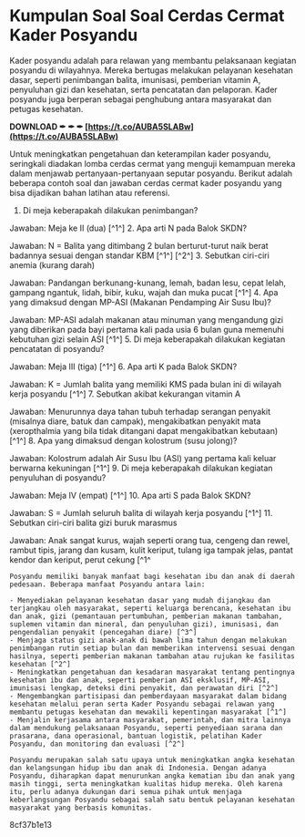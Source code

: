# Kumpulan Soal Soal Cerdas Cermat Kader Posyandu
 
Kader posyandu adalah para relawan yang membantu pelaksanaan kegiatan posyandu di wilayahnya. Mereka bertugas melakukan pelayanan kesehatan dasar, seperti penimbangan balita, imunisasi, pemberian vitamin A, penyuluhan gizi dan kesehatan, serta pencatatan dan pelaporan. Kader posyandu juga berperan sebagai penghubung antara masyarakat dan petugas kesehatan.
 
**DOWNLOAD ✒ ✒ ✒ [https://t.co/AUBA5SLABw](https://t.co/AUBA5SLABw)**


 
Untuk meningkatkan pengetahuan dan keterampilan kader posyandu, seringkali diadakan lomba cerdas cermat yang menguji kemampuan mereka dalam menjawab pertanyaan-pertanyaan seputar posyandu. Berikut adalah beberapa contoh soal dan jawaban cerdas cermat kader posyandu yang bisa dijadikan bahan latihan atau referensi.
 
1. Di meja keberapakah dilakukan penimbangan?

Jawaban: Meja ke II (dua) [^1^]
2. Apa arti N pada Balok SKDN?

Jawaban: N = Balita yang ditimbang 2 bulan berturut-turut naik berat badannya sesuai dengan standar KBM [^1^] [^2^]
3. Sebutkan ciri-ciri anemia (kurang darah)

Jawaban: Pandangan berkunang-kunang, lemah, badan lesu, cepat lelah, gampang ngantuk, lidah, bibir, kuku, wajah dan muka pucat [^1^]
4. Apa yang dimaksud dengan MP-ASI (Makanan Pendamping Air Susu Ibu)?

Jawaban: MP-ASI adalah makanan atau minuman yang mengandung gizi yang diberikan pada bayi pertama kali pada usia 6 bulan guna memenuhi kebutuhan gizi selain ASI [^1^]
5. Di meja keberapakah dilakukan kegiatan pencatatan di posyandu?

Jawaban: Meja III (tiga) [^1^]
6. Apa arti K pada Balok SKDN?

Jawaban: K = Jumlah balita yang memiliki KMS pada bulan ini di wilayah kerja posyandu [^1^]
7. Sebutkan akibat kekurangan vitamin A

Jawaban: Menurunnya daya tahan tubuh terhadap serangan penyakit (misalnya diare, batuk dan campak), mengakibatkan penyakit mata (xeropthalmia yang bila tidak ditangani dapat mengakibatkan kebutaan) [^1^]
8. Apa yang dimaksud dengan kolostrum (susu jolong)?

Jawaban: Kolostrum adalah Air Susu Ibu (ASI) yang pertama kali keluar berwarna kekuningan [^1^]
9. Di meja keberapakah dilakukan kegiatan penyuluhan di posyandu?

Jawaban: Meja IV (empat) [^1^]
10. Apa arti S pada Balok SKDN?

Jawaban: S = Jumlah seluruh balita di wilayah kerja posyandu [^1^]
11. Sebutkan ciri-ciri balita gizi buruk marasmus

Jawaban: Anak sangat kurus, wajah seperti orang tua, cengeng dan rewel, rambut tipis, jarang dan kusam, kulit keriput, tulang iga tampak jelas, pantat kendor dan keriput, perut cekung [^1^

    Posyandu memiliki banyak manfaat bagi kesehatan ibu dan anak di daerah pedesaan. Beberapa manfaat Posyandu antara lain:

    - Menyediakan pelayanan kesehatan dasar yang mudah dijangkau dan terjangkau oleh masyarakat, seperti keluarga berencana, kesehatan ibu dan anak, gizi (pemantauan pertumbuhan, pemberian makanan tambahan, suplemen vitamin dan mineral, dan penyuluhan gizi), imunisasi, dan pengendalian penyakit (pencegahan diare) [^3^]
    - Menjaga status gizi anak-anak di bawah lima tahun dengan melakukan penimbangan rutin setiap bulan dan memberikan intervensi sesuai dengan hasilnya, seperti pemberian makanan tambahan atau rujukan ke fasilitas kesehatan [^2^]
    - Meningkatkan pengetahuan dan kesadaran masyarakat tentang pentingnya kesehatan ibu dan anak, seperti pemberian ASI eksklusif, MP-ASI, imunisasi lengkap, deteksi dini penyakit, dan perawatan diri [^2^]
    - Mengembangkan partisipasi dan pemberdayaan masyarakat dalam bidang kesehatan melalui peran serta Kader Posyandu sebagai relawan yang membantu petugas kesehatan dan mewakili kepentingan masyarakat [^1^]
    - Menjalin kerjasama antara masyarakat, pemerintah, dan mitra lainnya dalam mendukung pelaksanaan Posyandu, seperti penyediaan sarana dan prasarana, dana operasional, bantuan logistik, pelatihan Kader Posyandu, dan monitoring dan evaluasi [^2^]

    Posyandu merupakan salah satu upaya untuk meningkatkan angka kesehatan dan kelangsungan hidup ibu dan anak di Indonesia. Dengan adanya Posyandu, diharapkan dapat menurunkan angka kematian ibu dan anak yang masih tinggi, serta meningkatkan kualitas hidup mereka. Oleh karena itu, perlu adanya dukungan dari semua pihak untuk menjaga keberlangsungan Posyandu sebagai salah satu bentuk pelayanan kesehatan masyarakat yang berbasis komunitas.
 8cf37b1e13


